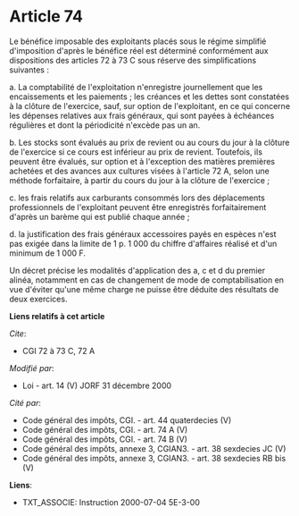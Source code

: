# Article 74

Le bénéfice imposable des exploitants placés sous le régime simplifié d'imposition d'après le bénéfice réel est déterminé
conformément aux dispositions des articles 72 à 73 C sous réserve des simplifications suivantes :

a. La comptabilité de l'exploitation n'enregistre journellement que les encaissements et les paiements ; les créances et les
dettes sont constatées à la clôture de l'exercice, sauf, sur option de l'exploitant, en ce qui concerne les dépenses
relatives aux frais généraux, qui sont payées à échéances régulières et dont la périodicité n'excède pas un an. 

b. Les stocks sont évalués au prix de revient ou au cours du jour à la clôture de l'exercice si ce cours est inférieur au
prix de revient. Toutefois, ils peuvent être évalués, sur option et à l'exception des matières premières achetées et des
avances aux cultures visées à l'article 72 A, selon une méthode forfaitaire, à partir du cours du jour à la clôture de
l'exercice ;

c. les frais relatifs aux carburants consommés lors des déplacements professionnels de l'exploitant peuvent être enregistrés
forfaitairement d'après un barème qui est publié chaque année ;

d. la justification des frais généraux accessoires payés en espèces n'est pas exigée dans la limite de 1 p. 1 000 du chiffre
d'affaires réalisé et d'un minimum de 1 000 F.

Un décret précise les modalités d'application des a, c et d du premier alinéa, notamment en cas de changement de mode de
comptabilisation en vue d'éviter qu'une même charge ne puisse être déduite des résultats de deux exercices.

**Liens relatifs à cet article**

_Cite_:

  - CGI 72 à 73 C, 72 A

_Modifié par_:

  - Loi - art. 14 (V) JORF 31 décembre 2000

_Cité par_:

  - Code général des impôts, CGI. - art. 44 quaterdecies (V)
  - Code général des impôts, CGI. - art. 74 A (V)
  - Code général des impôts, CGI. - art. 74 B (V)
  - Code général des impôts, annexe 3, CGIAN3. - art. 38 sexdecies JC (V)
  - Code général des impôts, annexe 3, CGIAN3. - art. 38 sexdecies RB bis (V)

**Liens**:

  - TXT_ASSOCIE: Instruction 2000-07-04 5E-3-00
